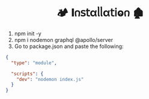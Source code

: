 <h1  align="center" > 🏕️ 𝚰𐓣𝗌𝗍αᥣᥣα𝗍𝗂ⱺ𐓣 🏚️</h1>

1. npm init -y
2. npm i nodemon graphql @apollo/server
3. Go to package.json and paste the following:

```json
{
  "type": "module",

  "scripts": {
    "dev": "nodemon index.js"
  }
}
```
